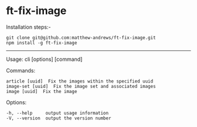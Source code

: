 # ft-fix-image

Installation steps:-

```
git clone git@github.com:matthew-andrews/ft-fix-image.git
npm install -g ft-fix-image
```

---

  Usage: cli [options] [command]


  Commands:

    article [uuid]  Fix the images within the specified uuid
    image-set [uuid]  Fix the image set and associated images
    image [uuid]  Fix the image

  Options:

    -h, --help     output usage information
    -V, --version  output the version number
